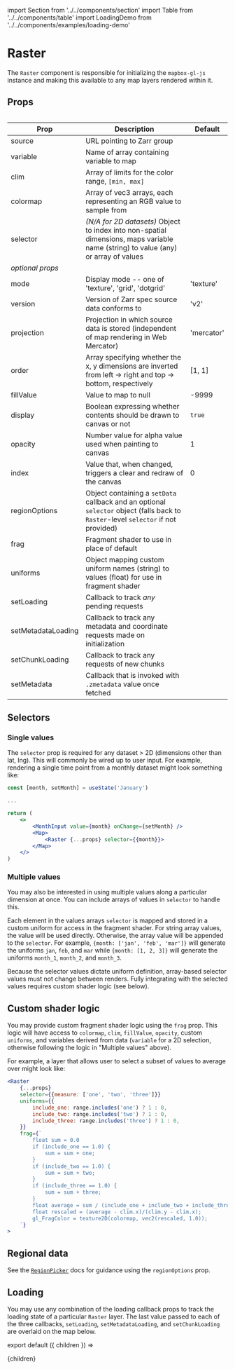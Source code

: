 import Section from '../../components/section'
import Table from '../../components/table'
import LoadingDemo from '../../components/examples/loading-demo'

# Raster

The `Raster` component is responsible for initializing the `mapbox-gl-js` instance and making this available to any map layers rendered within it.

## Props

<Table>

| Prop               | Description                                                                                                                        | Default    |
| ------------------ | ---------------------------------------------------------------------------------------------------------------------------------- | ---------- |
| source             | URL pointing to Zarr group                                                                                                         |            |
| variable           | Name of array containing variable to map                                                                                           |            |
| clim               | Array of limits for the color range, `[min, max]`                                                                                  |            |
| colormap           | Array of vec3 arrays, each representing an RGB value to sample from                                                                |            |
| selector           | _(N/A for 2D datasets)_ Object to index into non-spatial dimensions, maps variable name (string) to value (any) or array of values |            |
| _optional props_   |                                                                                                                                    |            |
| mode               | Display mode -- one of 'texture', 'grid', 'dotgrid'                                                                                | 'texture'  |
| version            | Version of Zarr spec source data conforms to                                                                                       | 'v2'       |
| projection         | Projection in which source data is stored (independent of map rendering in Web Mercator)                                           | 'mercator' |
| order              | Array specifying whether the x, y dimensions are inverted from left -> right and top -> bottom, respectively                       | [1, 1]     |
| fillValue          | Value to map to null                                                                                                               | -9999      |
| display            | Boolean expressing whether contents should be drawn to canvas or not                                                               | `true`     |
| opacity            | Number value for alpha value used when painting to canvas                                                                          | 1          |
| index              | Value that, when changed, triggers a clear and redraw of the canvas                                                                | 0          |
| regionOptions      | Object containing a `setData` callback and an optional `selector` object (falls back to `Raster`-level `selector` if not provided) |            |
| frag               | Fragment shader to use in place of default                                                                                         |            |
| uniforms           | Object mapping custom uniform names (string) to values (float) for use in fragment shader                                          |            |
| setLoading         | Callback to track _any_ pending requests                                                                                           |            |
| setMetadataLoading | Callback to track any metadata and coordinate requests made on initialization                                                      |            |
| setChunkLoading    | Callback to track any requests of new chunks                                                                                       |            |
| setMetadata        | Callback that is invoked with `.zmetadata` value once fetched                                                                      |            |

</Table>

## Selectors

### Single values

The `selector` prop is required for any dataset > 2D (dimensions other than lat, lng). This will commonly be wired up to user input. For example, rendering a single time point from a monthly dataset might look something like:

```jsx
const [month, setMonth] = useState('January')

...

return (
    <>
        <MonthInput value={month} onChange={setMonth} />
        <Map>
            <Raster {...props} selector={{month}}>
        </Map>
    </>
)
```

### Multiple values

You may also be interested in using multiple values along a particular dimension at once. You can include arrays of values in `selector` to handle this.

Each element in the values arrays `selector` is mapped and stored in a custom uniform for access in the fragment shader. For string array values, the value will be used directly. Otherwise, the array value will be appended to the `selector`. For example, `{month: ['jan', 'feb', 'mar']}` will generate the uniforms `jan`, `feb`, and `mar` while `{month: [1, 2, 3]}` will generate the uniforms `month_1`, `month_2`, and `month_3`.

Because the selector values dictate uniform definition, array-based selector values must not change between renders. Fully integrating with the selected values requires custom shader logic (see below).

## Custom shader logic

You may provide custom fragment shader logic using the `frag` prop. This logic will have access to `colormap`, `clim`, `fillValue`, `opacity`, custom `uniforms`, and variables derived from data (`variable` for a 2D selection, otherwise following the logic in "Multiple values" above).

For example, a layer that allows user to select a subset of values to average over might look like:

```jsx
<Raster
    {...props}
    selector={{measure: ['one', 'two', 'three']}}
    uniforms={{
        include_one: range.includes('one') ? 1 : 0,
        include_two: range.includes('two') ? 1 : 0,
        include_three: range.includes('three') ? 1 : 0,
    }}
    frag={`
        float sum = 0.0
        if (include_one == 1.0) {
            sum = sum + one;
        }
        if (include_two == 1.0) {
            sum = sum + two;
        }
        if (include_three == 1.0) {
            sum = sum + three;
        }
        float average = sum / (include_one + include_two + include_three)
        float rescaled = (average - clim.x)/(clim.y - clim.x);
        gl_FragColor = texture2D(colormap, vec2(rescaled, 1.0));
    `}
>
```

## Regional data

See the [`RegionPicker`](/maps/regionpicker) docs for guidance using the `regionOptions` prop.

## Loading

You may use any combination of the loading callback props to track the loading state of a particular `Raster` layer. The last value passed to each of the three callbacks, `setLoading`, `setMetadataLoading`, and `setChunkLoading` are overlaid on the map below.

<LoadingDemo raster />

export default ({ children }) => <Section name='raster'>{children}</Section>
